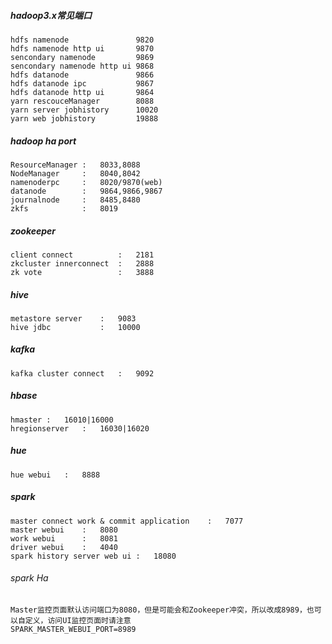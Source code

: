 ##### hadoop3.x常见端口

```
hdfs namenode				9820
hdfs namenode http ui		9870
sencondary namenode			9869
sencondary namenode http ui	9868
hdfs datanode				9866
hdfs datanode ipc			9867
hdfs datanode http ui		9864
yarn rescouceManager		8088
yarn server jobhistory		10020
yarn web jobhistory			19888
```

##### hadoop ha port

```
ResourceManager	:	8033,8088
NodeManager		:	8040,8042
namenoderpc		:	8020/9870(web)
datanode		:	9864,9866,9867
journalnode 	:	8485,8480
zkfs			:	8019
```

##### zookeeper

```
client connect			:	2181
zkcluster innerconnect	:	2888
zk vote					:	3888
```

##### hive 

```
metastore server	:	9083
hive jdbc			:	10000
```

##### kafka

```
kafka cluster connect	:	9092
```

##### hbase

```
hmaster	:	16010|16000
hregionserver	:	16030|16020
```

##### hue

```
hue webui	:	8888
```

##### spark

```
master connect work & commit application	:	7077
master webui	:	8080
work webui		:	8081
driver webui	:	4040
spark history server web ui	:	18080
```

###### spark Ha

```
Master监控页面默认访问端口为8080，但是可能会和Zookeeper冲突，所以改成8989，也可以自定义，访问UI监控页面时请注意
SPARK_MASTER_WEBUI_PORT=8989

```

